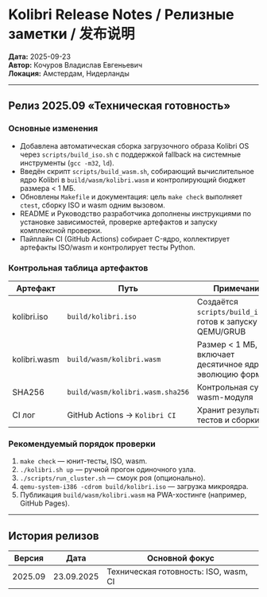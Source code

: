 # Kolibri Release Notes / Релизные заметки / 发布说明

**Дата:** 2025-09-23  
**Автор:** Кочуров Владислав Евгеньевич  
**Локация:** Амстердам, Нидерланды

---

## Релиз 2025.09 «Техническая готовность»

### Основные изменения

- Добавлена автоматическая сборка загрузочного образа Kolibri OS через `scripts/build_iso.sh` с поддержкой
  fallback на системные инструменты (`gcc -m32`, `ld`).
- Введён скрипт `scripts/build_wasm.sh`, собирающий вычислительное ядро Kolibri в `build/wasm/kolibri.wasm`
  и контролирующий бюджет размера < 1 МБ.
- Обновлены `Makefile` и документация: цель `make check` выполняет `ctest`, сборку ISO и wasm одним вызовом.
- README и Руководство разработчика дополнены инструкциями по установке зависимостей, проверке артефактов и
  запуску комплексной проверки.
- Пайплайн CI (GitHub Actions) собирает C-ядро, коллектирует артефакты ISO/wasm и контролирует тесты Python.

### Контрольная таблица артефактов

| Артефакт | Путь | Примечание |
|----------|------|------------|
| kolibri.iso | `build/kolibri.iso` | Создаётся `scripts/build_iso.sh`, готов к запуску в QEMU/GRUB |
| kolibri.wasm | `build/wasm/kolibri.wasm` | Размер < 1 МБ, включает десятичное ядро и эволюцию формул |
| SHA256 | `build/wasm/kolibri.wasm.sha256` | Контрольная сумма wasm-модуля |
| CI лог | GitHub Actions → `Kolibri CI` | Хранит результаты тестов и сборки |

### Рекомендуемый порядок проверки

1. `make check` — юнит-тесты, ISO, wasm.
2. `./kolibri.sh up` — ручной прогон одиночного узла.
3. `./scripts/run_cluster.sh` — смоук роя (опционально).
4. `qemu-system-i386 -cdrom build/kolibri.iso` — загрузка микроядра.
5. Публикация `build/wasm/kolibri.wasm` на PWA-хостинге (например, GitHub Pages).

---

## История релизов

| Версия | Дата | Основной фокус |
|--------|------|----------------|
| 2025.09 | 23.09.2025 | Техническая готовность: ISO, wasm, CI |

